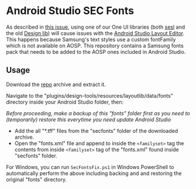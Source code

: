 # Android Studio SEC Fonts

As described in [this issue](https://github.com/OneUIProject/OneUI-Design-Library/issues/58), using
one of our One UI libraries (both [sesl](https://github.com/OneUIProject/oneui-core) and the
old [Design lib](https://github.com/OneUIProject/OneUI-Design-Library)) will cause issues with
the [Android Studio Layout Editor](https://developer.android.com/studio/write/layout-editor). This
happens because Samsung's text styles use a custom fontFamily which is not available on AOSP. This
repository contains a Samsung fonts pack that needs to be added to the AOSP ones included in Android
Studio.

## Usage

Download
the [repo](https://github.com/tribalfs/android-studio-sec-fonts/)
archive and extract it.

Navigate to the "plugins/design-tools/resources/layoutlib/data/fonts" directory inside your Android
Studio
folder, then:

_Before proceeding, make a backup of this "fonts" folder first as you need to (temporarily) restore
this everytime you need update Android Studio_

- Add the all "*.tff" files from the "secfonts" folder of the downloaded archive.
- Open the "fonts.xml" file and append to inside the `<familyset>` tag the contents from
  inside `<familyset>` tag of the "fonts.xml" found inside "secfonts" folder.

For Windows, you can run `SecFontsFix.ps1` in Windows PowerShell to automatically perform the above
including backing and and restoring the original "fonts" directory.
